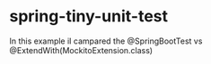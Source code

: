 # spring-tiny-unit-test
In this example iI campared the @SpringBootTest vs @ExtendWith(MockitoExtension.class)
